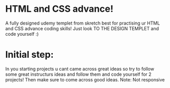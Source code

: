 # HTML and CSS advance!
A fully designed udemy templet from skretch best for practising ur HTML and CSS advance coding skills! Just look TO THE DESIGN TEMPLET and code yourself :)
# Initial step: 
In you starting projects u cant came across great ideas so try to follow some great instructurs ideas and follow them and code yourself for 2 projects! Then make sure to come across good ideas. Note: Not responsive
